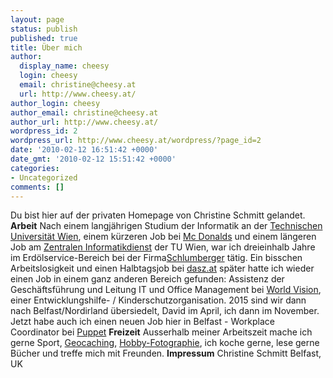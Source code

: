 ```yaml
---
layout: page
status: publish
published: true
title: Über mich
author:
  display_name: cheesy
  login: cheesy
  email: christine@cheesy.at
  url: http://www.cheesy.at/
author_login: cheesy
author_email: christine@cheesy.at
author_url: http://www.cheesy.at/
wordpress_id: 2
wordpress_url: http://www.cheesy.at/wordpress/?page_id=2
date: '2010-02-12 16:51:42 +0000'
date_gmt: '2010-02-12 15:51:42 +0000'
categories:
- Uncategorized
comments: []
---
```

Du bist hier auf der privaten Homepage von Christine Schmitt gelandet.
**Arbeit**
Nach einem langjährigen Studium der Informatik an der [Technischen Universität Wien](http://www.tuwien.ac.at), einem kürzeren Job bei [Mc Donalds](http://www.mcdonalds.at) und einem längeren Job am [Zentralen Informatikdienst](http://www.zid.tuwien.ac.at) der TU Wien, war ich dreieinhalb Jahre im Erdölservice-Bereich bei der Firma[Schlumberger](http://www.slb.com) tätig. Ein bisschen Arbeitslosigkeit und einen Halbtagsjob bei [dasz.at](http://dasz.at/) später hatte ich wieder einen Job in einem ganz anderen Bereich gefunden: Assistenz der Geschäftsführung und Leitung IT und Office Management bei [World Vision](http://www.worldvision.at/), einer Entwicklungshilfe- / Kinderschutzorganisation. 2015 sind wir dann nach Belfast/Nordirland übersiedelt, David im April, ich dann im November. Jetzt habe auch ich einen neuen Job hier in Belfast - Workplace Coordinator bei [Puppet](http://www.puppet.com)
**Freizeit**
Ausserhalb meiner Arbeitszeit mache ich gerne Sport, [Geocaching](http://www.geocaching.com), [Hobby-Fotographie](http://www.flickr.com/photos/cheesy42), ich koche gerne, lese gerne Bücher und treffe mich mit Freunden.
**Impressum**
Christine Schmitt
Belfast, UK
